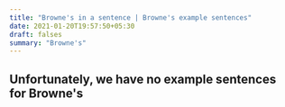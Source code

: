 ```yaml
---
title: "Browne's in a sentence | Browne's example sentences"
date: 2021-01-20T19:57:50+05:30
draft: falses
summary: "Browne's"
---
```

## Unfortunately, we have no example sentences for Browne's                 
